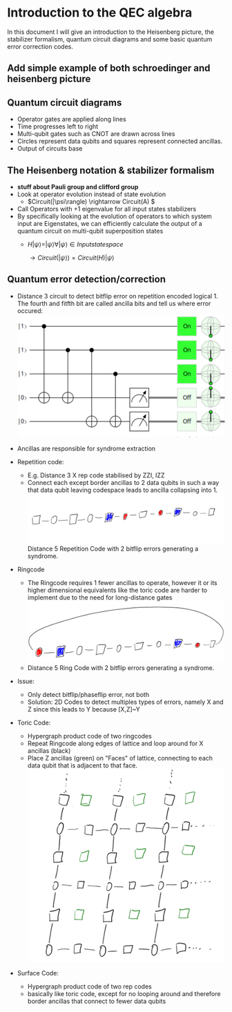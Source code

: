 # Introduction to the QEC algebra
In this document I will give an introduction to the Heisenberg picture, 
the stabilizer formalism, quantum circuit diagrams and some basic quantum error
correction codes.
## Add simple example of both schroedinger and heisenberg picture
## Quantum circuit diagrams
- Operator gates are applied along lines
- Time progresses left to right
- Multi-qubit gates such as CNOT are drawn across lines
- Circles represent data qubits and squares represent connected ancillas.
- Output of circuits base
## The Heisenberg notation & stabilizer formalism

- **stuff about Pauli group and clifford group**
- Look at operator evolution instead of state evolution
	- $Circuit(|\psi\rangle) \rightarrow Circuit(A) $
- Call Operators with +1 eigenvalue for all input states stabilizers
- By specifically looking at the evolution of operators to which system input
are Eigenstates, we can efficiently calculate the output of a quantum circuit on multi-qubit superposition states
	- $H|\psi\rangle=|\psi\rangle \forall |\psi\rangle \in Input state space$ 

		$\rightarrow Circuit(|\psi\rangle) = Circuit(H)|\psi\rangle$


## Quantum error detection/correction
- Distance 3 circuit to detect bitflip error on repetition encoded logical 1.
The fourth and fitfth bit are called ancilla bits and tell us where error occured:
    ![](./img/bitflipSyndromeExtraction3Rep.png)

- Ancillas are responsible for syndrome extraction
- Repetition code:
    - E.g. Distance 3 X rep code stabilised by ZZI, IZZ
    - Connect each except border ancillas to 2 data qubits in such a way that data qubit leaving codespace leads to ancilla collapsing into 1.
    ![](./img/repcodeWithSyndrome.png)
        Distance 5 Repetition Code with 2 bitflip errors generating a syndrome.
        
- Ringcode
    - The Ringcode requires 1 fewer ancillas to operate, however it or its higher dimensional equivalents like the toric code are harder to implement due to the need for long-distance gates
    ![](./img/ringCodeWithSyndrome.png)
    - Distance 5 Ring Code with 2 bitflip errors generating a syndrome.
        
- Issue:
    - Only detect bitflip/phaseflip error, not both
    - Solution: 2D Codes to detect multiples types of errors, namely X and Z since this leads to Y because [X,Z]~Y
- Toric Code:
    - Hypergraph product code of two ringcodes
    - Repeat Ringcode along edges of lattice and loop around for X ancillas (black)
    - Place Z ancillas (green) on "Faces" of lattice, connecting to each data qubit that is adjacent to that face.
    ![](./img/toricCode.png)
- Surface Code:
    - Hypergraph product code of two rep codes
    - basically like toric code, except for no looping around and therefore border ancillas that connect to fewer data qubits
